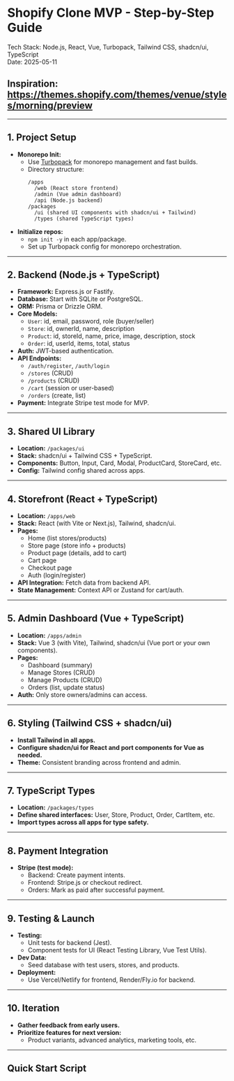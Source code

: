 # Shopify Clone MVP - Step-by-Step Guide

Tech Stack: Node.js, React, Vue, Turbopack, Tailwind CSS, shadcn/ui, TypeScript  
Date: 2025-05-11

## Inspiration: https://themes.shopify.com/themes/venue/styles/morning/preview
---


## 1. Project Setup

- **Monorepo Init:**  
  - Use [Turbopack](https://turbo.build/) for monorepo management and fast builds.
  - Directory structure:
    ```
    /apps
      /web (React store frontend)
      /admin (Vue admin dashboard)
      /api (Node.js backend)
    /packages
      /ui (shared UI components with shadcn/ui + Tailwind)
      /types (shared TypeScript types)
    ```
- **Initialize repos:**  
  - `npm init -y` in each app/package.
  - Set up Turbopack config for monorepo orchestration.

---

## 2. Backend (Node.js + TypeScript)

- **Framework:** Express.js or Fastify.
- **Database:** Start with SQLite or PostgreSQL.
- **ORM:** Prisma or Drizzle ORM.
- **Core Models:**
  - `User`: id, email, password, role (buyer/seller)
  - `Store`: id, ownerId, name, description
  - `Product`: id, storeId, name, price, image, description, stock
  - `Order`: id, userId, items, total, status
- **Auth:** JWT-based authentication.
- **API Endpoints:**
  - `/auth/register`, `/auth/login`
  - `/stores` (CRUD)
  - `/products` (CRUD)
  - `/cart` (session or user-based)
  - `/orders` (create, list)
- **Payment:** Integrate Stripe test mode for MVP.

---

## 3. Shared UI Library

- **Location:** `/packages/ui`
- **Stack:** shadcn/ui + Tailwind CSS + TypeScript.
- **Components:** Button, Input, Card, Modal, ProductCard, StoreCard, etc.
- **Config:** Tailwind config shared across apps.

---

## 4. Storefront (React + TypeScript)

- **Location:** `/apps/web`
- **Stack:** React (with Vite or Next.js), Tailwind, shadcn/ui.
- **Pages:**
  - Home (list stores/products)
  - Store page (store info + products)
  - Product page (details, add to cart)
  - Cart page
  - Checkout page
  - Auth (login/register)
- **API Integration:** Fetch data from backend API.
- **State Management:** Context API or Zustand for cart/auth.

---

## 5. Admin Dashboard (Vue + TypeScript)

- **Location:** `/apps/admin`
- **Stack:** Vue 3 (with Vite), Tailwind, shadcn/ui (Vue port or your own components).
- **Pages:**
  - Dashboard (summary)
  - Manage Stores (CRUD)
  - Manage Products (CRUD)
  - Orders (list, update status)
- **Auth:** Only store owners/admins can access.

---

## 6. Styling (Tailwind CSS + shadcn/ui)

- **Install Tailwind in all apps.**
- **Configure shadcn/ui for React and port components for Vue as needed.**
- **Theme:** Consistent branding across frontend and admin.

---

## 7. TypeScript Types

- **Location:** `/packages/types`
- **Define shared interfaces:** User, Store, Product, Order, CartItem, etc.
- **Import types across all apps for type safety.**

---

## 8. Payment Integration

- **Stripe (test mode):**
  - Backend: Create payment intents.
  - Frontend: Stripe.js or checkout redirect.
  - Orders: Mark as paid after successful payment.

---

## 9. Testing & Launch

- **Testing:**  
  - Unit tests for backend (Jest).
  - Component tests for UI (React Testing Library, Vue Test Utils).
- **Dev Data:**  
  - Seed database with test users, stores, and products.
- **Deployment:**  
  - Use Vercel/Netlify for frontend, Render/Fly.io for backend.

---

## 10. Iteration

- **Gather feedback from early users.**
- **Prioritize features for next version:**  
  - Product variants, advanced analytics, marketing tools, etc.

---

## Quick Start Script

